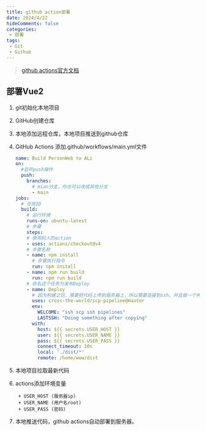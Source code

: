 ```yaml
---
title: github action部署
date: 2024/4/22
hideComments: false
categories:
 - 部署
tags:
 - Git
 - Github
---
```


> [github actions官方文档](https://docs.github.com/zh/actions)

## 部署Vue2

1. git初始化本地项目

2. GitHub创建仓库

3. 本地添加远程仓库，本地项目推送到github仓库

4. GitHub Actions 添加.github/workflows/main.yml文件

   ```yaml
   name: Build PersonWeb to ALi
   on:
     #监听push操作
     push:
       branches:
         # mian分支，你也可以改成其他分支
         - main
   jobs:
     # 任务ID
     build:
       # 运行环境
       runs-on: ubuntu-latest
       # 步骤
       steps:
       # 使用别人的action
       - uses: actions/checkout@v4
       # 步骤名称
       - name: npm install
         # 步骤执行指令
         run: npm install
       - name: npm run build
         run: npm run build
       # 命名这个任务为发布Deploy
       - name: Deploy
         # 因为构建之后，需要把代码上传到服务器上，所以需要连接到ssh，并且做一个拷贝操作
         uses: cross-the-world/scp-pipeline@master
         env:
           WELCOME: "ssh scp ssh pipelines"
           LASTSSH: "Doing something after copying"
         with:
           host: ${{ secrets.USER_HOST }}
           user: ${{ secrets.USER_NAME }}
           pass: ${{ secrets.USER_PASS }}
           connect_timeout: 10s
           local: './dist/*'
           remote: /home/www/dist
   ```

   

5. 本地项目拉取最新代码

6. actions添加环境变量

		+ USER_HOST (服务器ip)
		+ USER_NAME (用户名root)
		+ USER_PASS (密码)

7. 本地推送代码，github actions自动部署到服务器。